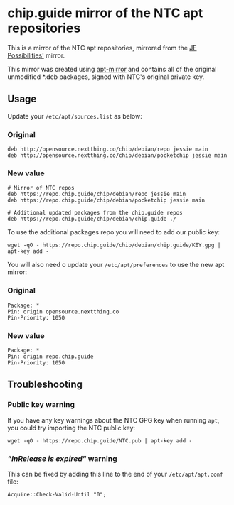 # chip.guide mirror of the NTC apt repositories

This is a mirror of the NTC apt repositories, mirrored from the [JF Possibilities'](http://chip.jfpossibilities.com/chip/debian/) mirror.

This mirror was created using [apt-mirror](http://apt-mirror.github.io) and contains all of the original unmodified *.deb packages, signed with NTC's original private key.

## Usage

Update your `/etc/apt/sources.list` as below:

### Original

```
deb http://opensource.nextthing.co/chip/debian/repo jessie main
deb http://opensource.nextthing.co/chip/debian/pocketchip jessie main
```

### New value

```
# Mirror of NTC repos
deb https://repo.chip.guide/chip/debian/repo jessie main
deb https://repo.chip.guide/chip/debian/pocketchip jessie main

# Additional updated packages from the chip.guide repos
deb https://repo.chip.guide/chip/debian/chip.guide ./
```

To use the additional packages repo you will need to add our public key:

```
wget -qO - https://repo.chip.guide/chip/debian/chip.guide/KEY.gpg | apt-key add -
```

You will also need o update your `/etc/apt/preferences` to use the new apt mirror:

### Original

```
Package: *
Pin: origin opensource.nextthing.co
Pin-Priority: 1050
```

### New value

```
Package: *
Pin: origin repo.chip.guide
Pin-Priority: 1050
```

## Troubleshooting


### Public key warning

If you have any key warnings about the NTC GPG key when running `apt`, you could try importing the NTC public key:

```
wget -qO - https://repo.chip.guide/NTC.pub | apt-key add -
```

### _"InRelease is expired"_ warning

This can be fixed by adding this line to the end of your `/etc/apt/apt.conf` file:

```
Acquire::Check-Valid-Until "0";
```

